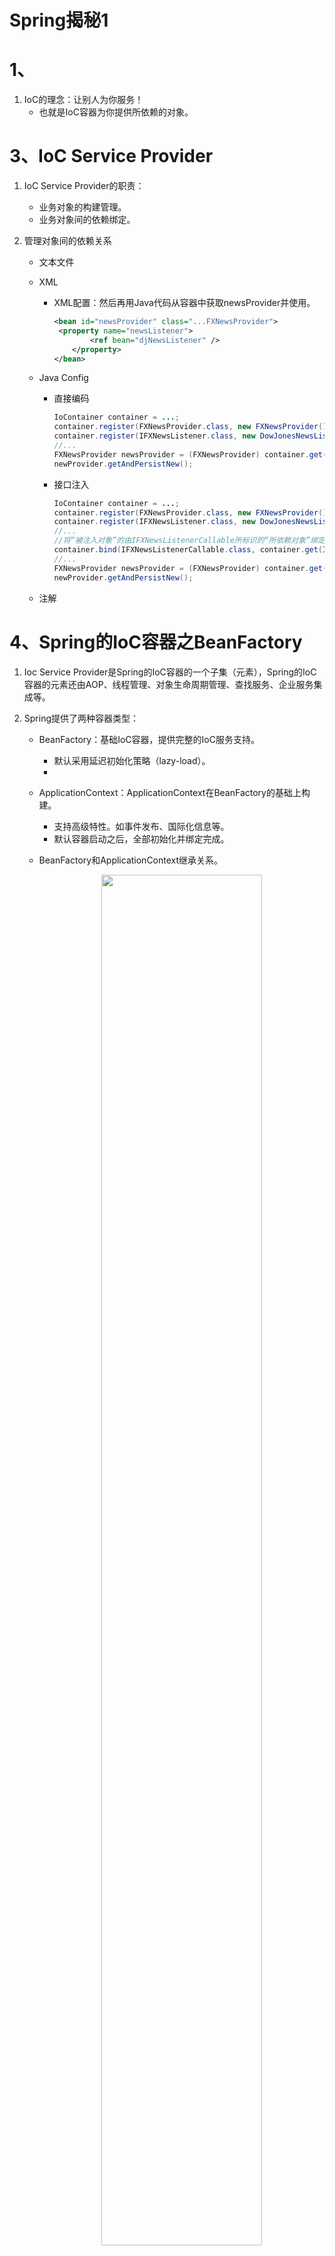 # Spring揭秘1

# 1、

1. IoC的理念：让别人为你服务！
   - 也就是IoC容器为你提供所依赖的对象。

# 3、IoC Service Provider

1. IoC Service Provider的职责：

   - 业务对象的构建管理。
   - 业务对象间的依赖绑定。

2. 管理对象间的依赖关系

   - 文本文件

   - XML

     - XML配置：然后再用Java代码从容器中获取newsProvider并使用。

       ```xml
       <bean id="newsProvider" class="...FXNewsProvider">
       	<property name="newsListener">
               <ref bean="djNewsListener" />
           </property>
       </bean>
       ```

   - Java Config

     - 直接编码

       ```java
       IoContainer container = ...;
       container.register(FXNewsProvider.class, new FXNewsProvider());
       container.register(IFXNewsListener.class, new DowJonesNewsListener());
       //...
       FXNewsProvider newsProvider = (FXNewsProvider) container.get(FXNewsProvider.class);
       newProvider.getAndPersistNew();
       ```

     - 接口注入

       ```java
       IoContainer container = ...;
       container.register(FXNewsProvider.class, new FXNewsProvider());
       container.register(IFXNewsListener.class, new DowJonesNewsListener());
       //...
       //将“被注入对象”的由IFXNewsListenerCallable所标识的“所依赖对象”绑定位容器中注册过的IFXNewsListener类型实例对象
       container.bind(IFXNewsListenerCallable.class, container.get(IFXNewsListener.class));
       //...
       FXNewsProvider newsProvider = (FXNewsProvider) container.get(FXNewsProvider.class);
       newProvider.getAndPersistNew();
       ```

   - 注解

# 4、Spring的IoC容器之BeanFactory

1. Ioc Service Provider是Spring的IoC容器的一个子集（元素），Spring的IoC容器的元素还由AOP、线程管理、对象生命周期管理、查找服务、企业服务集成等。

2. Spring提供了两种容器类型：

   - BeanFactory：基础IoC容器，提供完整的IoC服务支持。

     - 默认采用延迟初始化策略（lazy-load）。
     - 

   - ApplicationContext：ApplicationContext在BeanFactory的基础上构建。

     - 支持高级特性。如事件发布、国际化信息等。
     - 默认容器启动之后，全部初始化并绑定完成。

   - BeanFactory和ApplicationContext继承关系。

     <div align="center">
     <img src="https://github.com/XiaoHuaShiFu/img/blob/master/BeanFactory%E5%92%8CApplicationContext%E7%BB%A7%E6%89%BF%E5%85%B3%E7%B3%BB.jpg?raw=true" width="75%" height="75%" style="transform: rotate(0deg);">
      </div>

   - BeanFactory：公开获取一个组装完成的对象的方法接口，也包含查询方法。

     - 如获取某个对象（getBean）、查询某个对象是否存在容器中（containsBean）、获取某个bean的状态或者类型的方法等。

3. BeanFactory的对象注册与绑定方式

   - 直接编码方式

     - 示例：

       ```java
       public static void  testBindViaCode() {
           //DefaultListableBeanFactory是BeanFactory的一个间接实现
           //也实现了BeanDefinitionRegistry接口，此接口充当Bean注册管理的角色
           DefaultListableBeanFactory beanRegistry = new DefaultListableBeanFactory();
           //BeanFactory是用于对实际Bean进行访问管理的接口
           BeanFactory container = bindViaCode(beanRegistry);
           UserVo userVo = (UserVo) container.getBean("userVo");
           System.out.println(userVo);
       }
       
       public static BeanFactory bindViaCode(BeanDefinitionRegistry registry) {
           //部门bean
           //通过setter方法注入
           AbstractBeanDefinition dep = new RootBeanDefinition(Dep.class);
           registry.registerBeanDefinition("dep", dep);
           MutablePropertyValues depArgValues = new MutablePropertyValues();
           depArgValues.addPropertyValue(new PropertyValue("depid", "332"));
           depArgValues.addPropertyValue(new PropertyValue("name", "自科部"));
           dep.setPropertyValues(depArgValues);
       
           //用户Vo Bean
           //通过构造器方法注入
           AbstractBeanDefinition userVo = new RootBeanDefinition(UserVo.class);
           registry.registerBeanDefinition("userVo", userVo);
           ConstructorArgumentValues userArgValues = new ConstructorArgumentValues();
           userArgValues.addIndexedArgumentValue(0, "23214");
           userArgValues.addIndexedArgumentValue(1, "吴嘉贤");
           userArgValues.addIndexedArgumentValue(2, "332");
           userArgValues.addIndexedArgumentValue(3, "男");
           userArgValues.addIndexedArgumentValue(4, "123456");
           userArgValues.addIndexedArgumentValue(5, "VIP");
           userArgValues.addIndexedArgumentValue(6, dep);
           userVo.setConstructorArgumentValues(userArgValues);
       
           //测试BeanDefinitionRegistry
           //此接口负责注册管理Bean
           System.out.println(registry.getBeanDefinitionCount());
           System.out.println(Arrays.toString(registry.getBeanDefinitionNames()));
           //获取Bean定义
           BeanDefinition beanDefinition = registry.getBeanDefinition("dep");
           //获取Bean的各个参数
           MutablePropertyValues mutablePropertyValues = beanDefinition.getPropertyValues();
           //获取Bean参数的值
           System.out.println(mutablePropertyValues.get("depid"));
       
       
           //返回registry
           return (BeanFactory) registry;
       }
       ```
   
     - BeanFactory、BeanDefinitionRegistry以及DefaultListableBeanFactory的关系
   
       <div align="center">
       <img src="https://github.com/XiaoHuaShiFu/img/blob/master/BeanFactory%E3%80%81BeanDefinitionRegistry%E4%BB%A5%E5%8F%8ADefaultListableBeanFactory%E7%9A%84%E5%85%B3%E7%B3%BB.jpg?raw=true" width="50%" height="10%" style="transform: rotate(0deg);">
        </div>
   
   - 外部配置文件方式
   
     - properties方式
   
       - 使用PropertiesBeanDefinitionReader读取配置文件
     
       - 示例：
     
         ```java
         public static void testProperties() {
             //bean的注册和管理
             DefaultListableBeanFactory beanRegistry = new DefaultListableBeanFactory();
             //读取properties的信息的类
             PropertiesBeanDefinitionReader reader = new PropertiesBeanDefinitionReader(beanRegistry);
             //加载properties信息
             //其中classpath指代classes文件夹
             reader.loadBeanDefinitions("classpath:beans.properties");
             //转换成BeanFactory
             BeanFactory container = beanRegistry;
         
             System.out.println(container.getBean("userVo"));
         }
         ```
     
         ```properties
         userVo.(class)=com.springjiemi.vo.UserVo
         String userid, String name, String depid, String sex, String password, String roleUser, Dep dep
         #通过constructor方法注入
         userVo.$0=332
         userVo.$1=吴嘉贤
         userVo.$2=322
         userVo.$3=男
         userVo.$4=123456
         userVo.$5=VIP
         userVo.$6(ref)=dep
         
         #通过setter方法注入
         dep.(class)=com.springjiemi.pojo.Dep
         dep.depid=322
         dep.name=自科部
         ```
     
     - XML方式
     
       - 使用XmlBeanDefinitionReader读取配置文件，也可以用BeanFactory简化注册过程。
     
       - 示例：
     
         ```java
         //bean的注册和管理
         DefaultListableBeanFactory beanRegistry = new DefaultListableBeanFactory();
         //读取XML的信息的类
         XmlBeanDefinitionReader reader = new XmlBeanDefinitionReader(beanRegistry);
         //加载XML信息
         //其中classpath指代classes文件夹
         reader.loadBeanDefinitions("classpath:benas.xml");
         //转换成BeanFactory
         BeanFactory container = beanRegistry;
         
         //另外的方法，其内部也和上面做法类似
         //BeanFactory container = new XmlBeanFactory(new ClassPathResource("benas.xml"));
         
         System.out.println(container.getBean("userVo"));
         ```
     
         ```xml
         <bean id="userVo" class="com.springjiemi.vo.UserVo">
             <constructor-arg value="3333"/>
             <constructor-arg value="wjx"/>
             <constructor-arg value="322"/>
             <constructor-arg value="男"/>
             <constructor-arg value="123456"/>
             <constructor-arg value="VIP"/>
             <constructor-arg ref="dep"/>
         </bean>
         
         <bean id="dep" class="com.springjiemi.pojo.Dep">
             <property name="depid" value="322"/>
             <property name="name" value="自科部"/>
         </bean>
         ```
     
     - 注解方式
     
       - 在beans里配置
     
         ```xml
         <context:component-scan base-package="com.springjiemi.pojo"/>
         ```
     
       - 示例：
     
         ```java
         public static void testAnnotation() {
             //bean的注册和管理
             ApplicationContext ctx = new ClassPathXmlApplicationContext("classpath:applicationContext.xml");
         
             AnnotationPojo annotationPojo = (AnnotationPojo) ctx.getBean("annotationPojo");
             annotationPojo.print();
         }
         ```
     
   - XML方式
   
     - beans
   
       - 它拥有的属性：
   
         | 属性                     | 描述                                                         |
         | ------------------------ | ------------------------------------------------------------ |
         | default-lazy-init        | 默认false。标志是否对所有的<bean>进行延迟初始化              |
         | default-autowire         | 默认no，可取byName、byType、constructor以及autodetect。自动绑定用那种默认绑定方式。 |
         | default-init-method      | 如果所管辖的<bean>按照某种规则，都有同样名称的初始化方法的话，可以在这里同一指定这个初始化方法名，而不用在每个<bean>上都重复单独指定 |
         | default-dependency-check | 默认none，可取objects、simple、all。是否和什么程度的依赖检查。 |
         | default-destroy-method   | 与default-init-method相类似，这个指代销毁方法。              |
   
       - 它拥有的元素：
   
         - description：描述信息。
   
         - import：导入其他配置文件
   
         - alias：为<bean>起别名。
   
         - bean：
   
           - id属性：唯一标识符。
           - name属性：起别名。
           - class属性：bean的类型。
   
           - 注入方式：
   
             - constructor方式：
   
               - type属性：标明此参数的类型，适用于多个构造器无法区分的情况下。
   
               - index属性：标明此参数所在构造器的参数列表的第几个。从0开始。
   
               - 示例：
   
                 ```xml
                 <bean id="userVo" class="com.springjiemi.vo.UserVo">
                     <constructor-arg value="3333"/>
                     <constructor-arg value="wjx"/>
                     <constructor-arg value="322"/>
                     <constructor-arg value="男"/>
                     <constructor-arg value="123456"/>
                     <constructor-arg value="VIP"/>
                     <constructor-arg ref="dep"/>
                 </bean>
                 ```
   
             - setter方式：
   
               ```xml
               <bean id="dep" class="com.springjiemi.pojo.Dep">
                   <property name="depid" value="322"/>
                   <property name="name" value="自科部"/>
               </bean>
               ```
   
             - <property>和<constructor-arg/>中的可选用项：
   
               - <value>：类似于value属性，只能注入String类型和原始类型及它们的包装器类型。
   
               - <ref>：类似于ref属性，引用容器中其他的对象实例。
   
                 - local属性：同一个配置文件的对象。
   
                 - parent属性：父容器中定义的对象引用。
   
                   - BeanFactory可以嵌套加载：
   
                     ```java
                     BeanFactory p = new XmlBeanFactory(new ClassPathResource("p.xml"));
                     BeanFactory c = new XmlBeanFactory(new ClassPathResource("c.xml"),p);
                     ```
   
                 - bean属性：所有实例对象。
   
               - <idref>：此会在解析配置的时候检查所依赖对象的beanName是否存在，而不用等到运行时才发现beanName所对应的对象实例不存在。
   
               - 内部<bean>：类似内部类，外部无法直接访问。
   
               - <list>：里面的元素可以用<ref>、<value>、<bean>
   
               - <set>：里面的元素可以用<ref>、<value>、<bean>
   
               - \<map\>：里面元素是\<entry\>
   
                 - \<entry\>里面的元素是\<key\>或\<key-ref\>+\<ref\>、\<value\>、\<value-ref\>、\<list\>等。
   
               - \<props\>：\<prop key="keyValue"\>StringValue \<\\prop\>
   
               - \<null\>：指定为null。如果用\<value\>\<\\value\>指示的是""。
   
           - depends-on属性：在实例化某个对象之前先实例化另外一个实例对象。适用于非显示依赖关系。
   
           - autowire属性：自动注入。
   
             - autodetect：如果对象拥有默认无参数的构造方法，容器会考虑byType的自动绑定模式，否则，会使用constructor模式。如果用constructor后还有未绑定属性，也会用byType对剩余属性进行自动绑定。
             - 手工绑定会覆盖自动绑定。
             - 自动绑定不适用于”String、原生类型、Classes类型及这些类型的数组“。
   
           - dependency-check属性：确保自动绑定后，最终确认每个对象所依赖的对象是否按照所预期的那样被注入。
   
           - lazy-init属性：延迟加载。
   
           - parent属性：继承父bean的一些参数。类似Java的extends。
   
           - abstact属性：作为一个模板，里面的参数可以被子bean继承，自身在容器初始化时不会实例化。类似Java的抽象类。
   
             - 在ApplicationContext容器下，初始化时会默认实例化所有bean，可以用此属性来避免容器将其实例化。
   
           - scope属性：bean的生命周期。
   
             - singleton：一个容器里的单例。
             - prototype：每次收到要此对象的请求都会生产一新的实例。
             - request：每个HTTP请求创建一个全新的实例对象，请求结束后，此对象生命周期结束。
             - session：每个session创建一个实例对象。
             - globalSession：只有应用在基于portlet的Web应用程序中才有一样，它映射到portlet的global范围的session。
             - 自定义scopo类型：
               - 实现scope接口。
               - 用ConfigurableBeanFactory的registerScope方法取注册此scope。
               - 如果使用ApplicationContext容器，它可以自动识别并加载BeanFactoryPostProcessor，所以可以在**bean**配置文件中，通过CustomScopeConfigureer来注册自定义Scope。
   
     - 工厂方法和FactoryBean
   
       - 静态工厂方法注入
   
         ```xml
         <!--通过工厂类和工厂方法名注入对象-->
         <bean id="bar" class="com.springjiemi.pojo.StaticBarFactory" factory-method="getIstance"/>
         
         <!--方法带参数-->
         <bean id="bar" class="com.springjiemi.pojo.StaticBarFactory" factory-method="getIstance">
             <constructor-arg value="arg"/>
         </bean>
         ```
   
       - 非静态工厂方法
   
         ```xml
         <!--工厂bean-->
         <bean id="barFactory" class="com.springjiemi.pojo.BarFactory"/>
         
         <bean id="bar" factory-bean="barFactory" factory-method="getIstance">
             <constructor-arg value="arg"/>
         </bean>
         ```
   
       - FactoryBean
   
         - 示例：
   
           ```java
           public class NextDayDateFactoryBean implements FactoryBean<DateTime>{
           
               @Override
               public DateTime getObject() throws Exception {
                   return new DateTime().plusDays(1);
               }
           
               @Override
               public Class<?> getObjectType() {
                   return DateTime.class;
               }
           
               @Override
               public boolean isSingleton() {
                   return false;
               }
           }
           ```
   
           ```xml
           <bean id="nextDayDate" class="com.springjiemi.pojo.NextDayDateFactoryBean"/>
           ```
   
           ```java
           FactoryBean factoryBean = (FactoryBean)container.getBean("&nextDayDate");
           ```
   
         - 常见的FactoryBean实现：
   
           - JndiObjectFactoryBean
           - LocalSessionFactoryBean
           - SqlMapClientFactoryBean
           - ProxyFactoryBean
           - TransactionProxyFactoryBean
       
     - 方法注入（Method Injection）与方法替换（Method Replacement）
     
       - 方法注入：每次调用都注入一个新的实例。
     
         - 示例：
     
           ```xml
           <bean id="userVo" class="com.springjiemi.vo.UserVo">
               <property name="userid" value="3333"/>
               <property name="name" value="wjx"/>
               <property name="depid" value="322"/>
               <property name="sex" value="男"/>
               <property name="password" value="123456"/>
               <property name="roleUser" value="VIP"/>
               <property name="dep" ref="dep"/>
               <!-- 每次调用getDep都返回一个新的dep实例 -->
               <!-- name指示要调用的方法 -->
               <!-- bean指示方法返回的实例 -->
               <!-- 实质是通过Cglib动态生成一个子类实现 -->
               <lookup-method name="getDep" bean="dep"/>
           </bean>
           
           <bean id="dep" class="com.springjiemi.pojo.Dep" scope="prototype">
               <property name="depid" value="322"/>
               <property name="name" value="自科部"/>
           </bean>
           ```
     
         - 使用BeanFactoryAware接口：容器对实现了此接口的对象，会把容器自身注入到此bean，这样此bean就拥有BeanFactory的引用。
     
           - 实现此接口：
     
             ```java
             public interface BeanFactoryAware extends Aware {
                 void setBeanFactory(BeanFactory var1) throws BeansException;
             }
             ```
     
             ```java
             private BeanFactory beanFactory;
             
             public Dep getDep() {
                 return (Dep) beanFactory.getBean("dep");
             }
             
             @Override
             public void setBeanFactory(BeanFactory beanFactory) throws BeansException {
                 this.beanFactory = beanFactory;
             }
             ```
     
         - 使用ObjectFactoryCreatingFactoryBean：此类是FactoryBean的一个实现，它返回一个ObjectFactory实例。此实例可以返回容器管理的对象，隔离了客户端对象对BeanFactory的直接引用。
     
           - 实现：
     
             ```xml
             <bean id="userVo" class="com.springjiemi.vo.UserVo">
                 <property name="userid" value="3333"/>
                 <property name="name" value="wjx"/>
                 <property name="depid" value="322"/>
                 <property name="sex" value="男"/>
                 <property name="password" value="123456"/>
                 <property name="roleUser" value="VIP"/>
                 <property name="dep" ref="dep"/>
                 
                 <!-- 注入工厂 -->
                 <property name="depBeanFactory" ref="depBeanFactory"/>
             </bean>
             
             <bean id="dep" class="com.springjiemi.pojo.Dep" scope="prototype">
                 <property name="depid" value="322"/>
                 <property name="name" value="自科部"/>
             </bean>
             
             <!-- 此工厂只是管理特定的bean -->
             <bean id="depBeanFactory" class="org.springframework.beans.factory.config.ObjectFactoryCreatingFactoryBean">
                 <property name="targetBeanName">
                     <idref bean="dep"/>
                 </property>
             </bean>
             ```
     
             ```java
             //管理特定bean的工厂
             private ObjectFactory<Dep> depBeanFactory;
             public Dep getDep() {
                 //使用此工厂返回所需要的实例对象
                 return depBeanFactory.getObject();
             }
             //设置此工厂
             public void setDepBeanFactory(ObjectFactory<Dep> depBeanFactory) {
                 this.depBeanFactory = depBeanFactory;
             }
             ```
     
         - 可以使用ServiceLocatorFactoryBean来代替ObjectFactoryCreatingFactoryBean，该FactoryBean可以让我们自定义工厂接口，而不用使用ObjectFactory。
     
           - 示例：
     
             ```xml
             <bean id="userVo" class="com.springjiemi.vo.UserVo">
                 <property name="userid" value="3333"/>
                 <property name="name" value="wjx"/>
                 <property name="depid" value="322"/>
                 <property name="sex" value="男"/>
                 <property name="password" value="123456"/>
                 <property name="roleUser" value="VIP"/>
                 <property name="dep" ref="dep"/>
             
                 <property name="depFactory" ref="depFactory"/>
             </bean>
             
             <bean id="dep" class="com.springjiemi.pojo.Dep" scope="prototype">
                 <property name="depid" value="322"/>
                 <property name="name" value="自科部"/>
             </bean>
             
             <!-- 设置工厂对象的接口 -->
             <bean id="depFactory" class="org.springframework.beans.factory.config.ServiceLocatorFactoryBean">
                 <property name="serviceLocatorInterface" value="com.springjiemi.pojo.DepFactory"/>
             </bean>
             ```
     
             ```java
             private DepFactory depFactory;
             public Dep getDep() {
                 return depFactory.getDep();
             }
             public void setDepFactory(DepFactory depFactory) {
                 this.depFactory = depFactory;
             }
             ```
     
             ```java
             public interface DepFactory {
                 Dep getDep();
             }
             ```
     
     - 方法替换：实现方法拦截功能。

